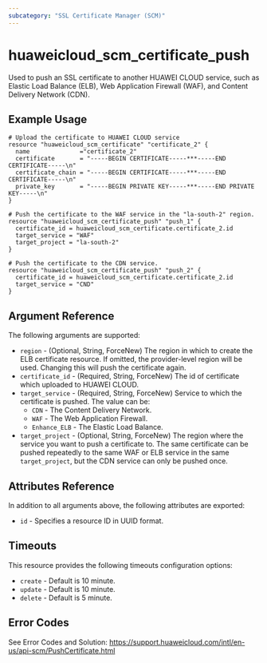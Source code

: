 ```yaml
---
subcategory: "SSL Certificate Manager (SCM)"
---
```


# huaweicloud\_scm\_certificate\_push

Used to push an SSL certificate to another HUAWEI CLOUD service, such as Elastic Load Balance (ELB),
Web Application Firewall (WAF), and Content Delivery Network (CDN).

## Example Usage

```hcl
# Upload the certificate to HUAWEI CLOUD service
resource "huaweicloud_scm_certificate" "certificate_2" {
  name              ="certificate_2"
  certificate       = "-----BEGIN CERTIFICATE-----***-----END CERTIFICATE-----\n"
  certificate_chain = "-----BEGIN CERTIFICATE-----***-----END CERTIFICATE-----\n"
  private_key       = "-----BEGIN PRIVATE KEY-----***-----END PRIVATE KEY-----\n"
}

# Push the certificate to the WAF service in the "la-south-2" region.
resource "huaweicloud_scm_certificate_push" "push_1" {
  certificate_id = huaweicloud_scm_certificate.certificate_2.id
  target_service = "WAF"
  target_project = "la-south-2"
}

# Push the certificate to the CDN service.
resource "huaweicloud_scm_certificate_push" "push_2" {
  certificate_id = huaweicloud_scm_certificate.certificate_2.id
  target_service = "CND"
}
```

## Argument Reference

The following arguments are supported:

* `region` - (Optional, String, ForceNew) The region in which to create the ELB certificate resource.
    If omitted, the provider-level region will be used.
    Changing this will push the certificate again.
* `certificate_id` - (Required, String, ForceNew) The id of certificate which uploaded to HUAWEI CLOUD.
* `target_service` - (Required, String, ForceNew) Service to which the certificate is pushed.
    The value can be:
     * `CDN` - The Content Delivery Network.
     * `WAF` - The Web Application Firewall.
     * `Enhance_ELB` - The Elastic Load Balance.
* `target_project` - (Optional, String, ForceNew) The region where the service you want to push a certificate to.
    The same certificate can be pushed repeatedly to the same WAF or ELB service in the same `target_project`,
    but the CDN service can only be pushed once.


## Attributes Reference

In addition to all arguments above, the following attributes are exported:

* `id` - Specifies a resource ID in UUID format.

## Timeouts
This resource provides the following timeouts configuration options:
- `create` - Default is 10 minute.
- `update` - Default is 10 minute.
- `delete` - Default is 5 minute.

## Error Codes
See Error Codes and Solution: https://support.huaweicloud.com/intl/en-us/api-scm/PushCertificate.html
